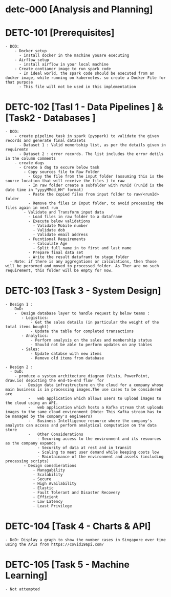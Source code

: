 # detc-000 [Analysis and Planning]

# DETC-101 [Prerequisites]
    - DOD:
        - Docker setup 
          - install docker in the machine youare executing 
        - Airflow setup 
          - install airflow in your local machine
        - Create contianer image to run spark code
          - In ideal world, the spark code should be executed from an docker image, while running on kubernetes. so create a Docker File for that purpose
          - This file will not be used in this implementation


# DETC-102 [Tasl 1 - Data Pipelines ] & [Task2 - Databases ]
    - DOD:
        - create pipeline task in spark (pyspark) to validate the given records and generate final datasets
          - Dataset 1 : Valid memerbship list, as per the details given in requiremtn
          - Dataset 2 : error records. The list includes the error detils in the column comments
        - create dags 
          - Create a dag to excure below task
            - Copy sources file to Raw Folder
              - Copy the file from the input folder (assuming this is the source location that will receive the files ) to raw
              - In raw folder create a subfolder with runId (runId is the date time in "yyyyMMdd_HH" format)
              - Paste the copied files from input folder to raw/<runId> folder
              - Remove the files in Input folder, to avoid processing the files again in next run
            - Validate and Transform input data
              - Load files in raw folder to a dataframe
              - Execute below validations
                - Validate Mobile number
                - Validate dob
                - Validate email address
              - Fucntional Requirements
                - Calculate Age
                - Split full name in to first and last name
              - Prepare final data set
              - Write the result dataframt to stage folder
      - Note: if there is any aggregations or calculations, then those will be perormed and moved to processed folder. As Ther are no such requirement, this folder will be empty for now. 
                

 # DETC-103 [Task 3 - System Design] 
    - Design 1 : 
      - DoD:
        -  Design database layer to handle request by below teams : 
           - Logistics: 
               - Get the sales details (in particular the weight of the total items bought)
               - Update the table for completed transactions
           - Analytics:
               - Perform analysis on the sales and membership status
               - Should not be able to perform updates on any tables
           - Sales:
               - Update databse with new items
               - Remove old items from database

    - Design 2 : 
      - DoD:
        - produce a system architecture diagram (Visio, PowerPoint, draw.io) depicting the end-to-end flow  for 
          -   Design data infrastructure on the cloud for a company whose main business is in processing images.The use cases to be considered are
              -   web application which allows users to upload images to the cloud using an API. 
              -   web application which hosts a Kafka stream that uploads images to the same cloud environment (Note: This Kafka stream has to be managed by the company's engineers)
              -   Business Intelligence resource where the company's analysts can access and perform analytical computation on the data store
              -   Other Considerations
                  - Securing access to the environment and its resources as the company expands
                  - Security of data at rest and in transit
                  - Scaling to meet user demand while keeping costs low
                  - Maintainance of the environment and assets (including processing scripts)
            - Design consdierations
                - Managability
                - Scalability
                - Secure
                - High Availability
                - Elastic
                - Fault Tolerant and Disaster Recovery
                - Efficient
                - Low Latency
                - Least Privilege

 # DETC-104 [Task 4 - Charts & API] 
    - DoD: Display a graph to show the number cases in Singapore over time using the APIs from https://covid19api.com/

 # DETC-105 [Task 5 - Machine Learning] 
    - Not attempted